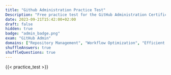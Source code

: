 ```yaml
---
title: "Github Administration Practice Test"
Description: "Free practice test for the GitHub Administration Certification Exam."
date: 2023-09-21T15:42:00+02:00
draft: false
hidden: true
badge: "admin_badge.png"
exam: "GitHub Admin"
domains: ["Repository Management", "Workflow Optimization", "Efficient Collaboration"]
shuffleAnswers: true
shuffleQuestions: true
---
```


{{< practice_test >}}
